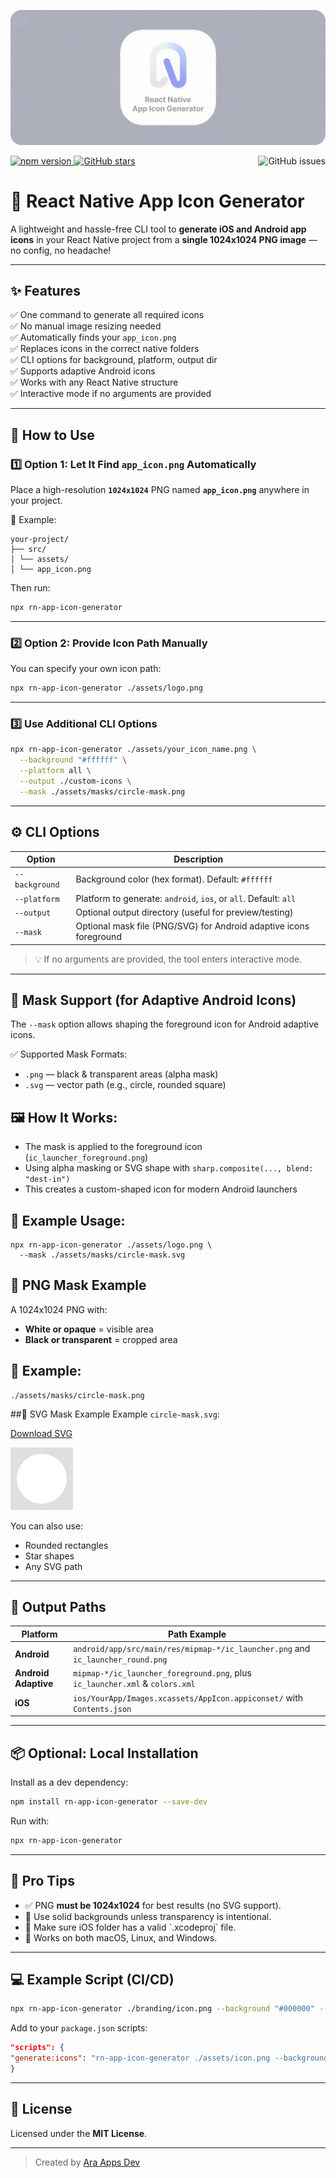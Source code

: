 ![Circle Mask Example](https://raw.githubusercontent.com/ara-apps-dev/rn-app-icon-generator/main/assets/banner.png)

<p>
  <!-- left -->
   <!-- Project-specific badges -->
  <a href="https://www.npmjs.com/package/rn-app-icon-generator">
    <img src="https://img.shields.io/npm/v/rn-app-icon-generator.svg?style=flat&color=cb3837&logo=npm" alt="npm version">
  </a>
  <a href="https://github.com/ara-apps-dev/rn-app-icon-generator">
    <img src="https://img.shields.io/github/stars/ara-apps-dev/rn-app-icon-generator?style=flat&logo=github" alt="GitHub stars">
  </a>

  <!-- right -->
  <span>    
    <a  href="https://github.com/ara-apps-dev/rn-app-icon-generator/issues">
      <img src="https://img.shields.io/github/issues/ara-apps-dev/rn-app-icon-generator?style=flat" alt="GitHub issues" align="right">
    </a>
  </span>
</p>

# 🚀 React Native App Icon Generator

A lightweight and hassle-free CLI tool to **generate iOS and Android app icons** in your React Native project from a **single 1024x1024 PNG image** — no config, no headache!

---

## ✨ Features

✅ One command to generate all required icons  
✅ No manual image resizing needed  
✅ Automatically finds your `app_icon.png`  
✅ Replaces icons in the correct native folders  
✅ CLI options for background, platform, output dir  
✅ Supports adaptive Android icons  
✅ Works with any React Native structure  
✅ Interactive mode if no arguments are provided

---

## 🔧 How to Use

### 1️⃣ Option 1: Let It Find `app_icon.png` Automatically

Place a high-resolution **`1024x1024`** PNG named **`app_icon.png`** anywhere in your project.

📁 Example:

```
your-project/
├── src/
│ └── assets/
│ └── app_icon.png
```

Then run:

```bash
npx rn-app-icon-generator
```

---

### 2️⃣ Option 2: Provide Icon Path Manually

You can specify your own icon path:

```bash
npx rn-app-icon-generator ./assets/logo.png
```

---

### 3️⃣ Use Additional CLI Options

```bash
npx rn-app-icon-generator ./assets/your_icon_name.png \
  --background "#ffffff" \
  --platform all \
  --output ./custom-icons \
  --mask ./assets/masks/circle-mask.png
```

---

## ⚙️ CLI Options

| Option         | Description                                                        |
| -------------- | ------------------------------------------------------------------ |
| `--background` | Background color (hex format). Default: `#ffffff`                  |
| `--platform`   | Platform to generate: `android`, `ios`, or `all`. Default: `all`   |
| `--output`     | Optional output directory (useful for preview/testing)             |
| `--mask`       | Optional mask file (PNG/SVG) for Android adaptive icons foreground |

> 💡 If no arguments are provided, the tool enters interactive mode.

---

## 🧱 Mask Support (for Adaptive Android Icons)

The `--mask` option allows shaping the foreground icon for Android adaptive icons.

✅ Supported Mask Formats:

- `.png` — black & transparent areas (alpha mask)
- `.svg` — vector path (e.g., circle, rounded square)

## 🖼️ How It Works:

- The mask is applied to the foreground icon (`ic_launcher_foreground.png`)
- Using alpha masking or SVG shape with `sharp.composite(..., blend: "dest-in")`
- This creates a custom-shaped icon for modern Android launchers

## 📐 Example Usage:

```
npx rn-app-icon-generator ./assets/logo.png \
  --mask ./assets/masks/circle-mask.svg
```

## 🎨 PNG Mask Example

A 1024x1024 PNG with:

- **White or opaque** = visible area
- **Black or transparent** = cropped area

## 📁 Example:

```
./assets/masks/circle-mask.png
```

##🧭 SVG Mask Example
Example `circle-mask.svg`:

[Download SVG](https://raw.githubusercontent.com/ara-apps-dev/rn-app-icon-generator/main/assets/circle.svg)

<svg width="100" height="100" xmlns="http://www.w3.org/2000/svg">
<rect width="100%" height="100%" fill="#dfdfdf"/>
<circle cx="50" cy="50" r="40" fill="white"/>
</svg>

You can also use:

- Rounded rectangles
- Star shapes
- Any SVG path

---

## 📂 Output Paths

| Platform             | Path Example                                                                    |
| -------------------- | ------------------------------------------------------------------------------- |
| **Android**          | `android/app/src/main/res/mipmap-*/ic_launcher.png` and `ic_launcher_round.png` |
| **Android Adaptive** | `mipmap-*/ic_launcher_foreground.png`, plus `ic_launcher.xml` & `colors.xml`    |
| **iOS**              | `ios/YourApp/Images.xcassets/AppIcon.appiconset/` with `Contents.json`          |

---

## 📦 Optional: Local Installation

Install as a dev dependency:

```bash
npm install rn-app-icon-generator --save-dev
```

Run with:

```bash
npx rn-app-icon-generator
```

---

## 🧠 Pro Tips

- ✅ PNG **must be 1024x1024** for best results (no SVG support).
- 🧼 Use solid backgrounds unless transparency is intentional.
- 📱 Make sure iOS folder has a valid \`.xcodeproj\` file.
- 🧪 Works on both macOS, Linux, and Windows.

---

## 💻 Example Script (CI/CD)

```bash
npx rn-app-icon-generator ./branding/icon.png --background "#000000" --platform all
```

Add to your `package.json` scripts:

```json
"scripts": {
"generate:icons": "rn-app-icon-generator ./assets/icon.png --background '#fff'"
}
```

---

## 📄 License

Licensed under the **MIT License**.

---

> Created by [Ara Apps Dev](https://github.com/ara-apps-dev)
